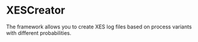 # XESCreator
The framework allows you to create XES log files based on process variants with different probabilities.
